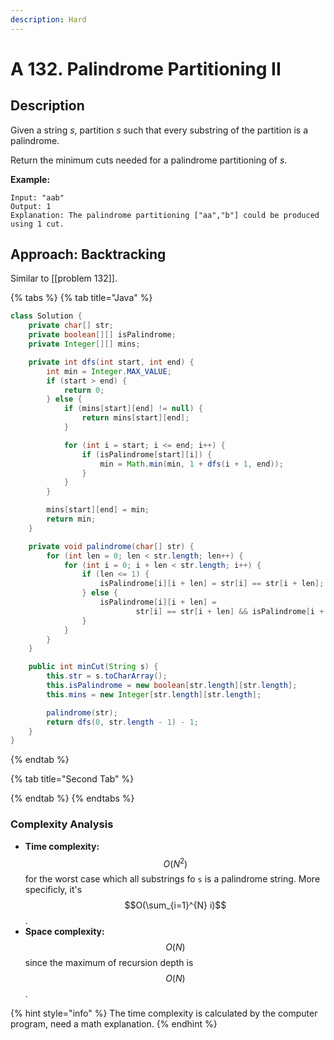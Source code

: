 ```yaml
---
description: Hard
---
```


# A 132. Palindrome Partitioning II

## Description

Given a string _s_, partition _s_ such that every substring of the partition is a palindrome.

Return the minimum cuts needed for a palindrome partitioning of _s_.

**Example:**

```text
Input: "aab"
Output: 1
Explanation: The palindrome partitioning ["aa","b"] could be produced using 1 cut.
```

## Approach: Backtracking

Similar to \[\[problem 132\]\].

{% tabs %}
{% tab title="Java" %}
```java
class Solution {
    private char[] str;
    private boolean[][] isPalindrome;
    private Integer[][] mins;

    private int dfs(int start, int end) {
        int min = Integer.MAX_VALUE;
        if (start > end) {
            return 0;
        } else {
            if (mins[start][end] != null) {
                return mins[start][end];
            }

            for (int i = start; i <= end; i++) {
                if (isPalindrome[start][i]) {
                    min = Math.min(min, 1 + dfs(i + 1, end));
                }
            }
        }

        mins[start][end] = min;
        return min;
    }

    private void palindrome(char[] str) {
        for (int len = 0; len < str.length; len++) {
            for (int i = 0; i + len < str.length; i++) {
                if (len <= 1) {
                    isPalindrome[i][i + len] = str[i] == str[i + len];
                } else {
                    isPalindrome[i][i + len] =
                            str[i] == str[i + len] && isPalindrome[i + 1][i + len - 1];
                }
            }
        }
    }

    public int minCut(String s) {
        this.str = s.toCharArray();
        this.isPalindrome = new boolean[str.length][str.length];
        this.mins = new Integer[str.length][str.length];

        palindrome(str);
        return dfs(0, str.length - 1) - 1;
    }
}
```
{% endtab %}

{% tab title="Second Tab" %}

{% endtab %}
{% endtabs %}

### Complexity Analysis

* **Time complexity:** $$O(N^2)$$ for the worst case which all substrings fo `s` is a palindrome string. More specificly, it's $$O(\sum_{i=1}^{N} i)$$.
* **Space complexity:** $$O(N)$$ since the maximum of recursion depth is $$O(N)$$.

{% hint style="info" %}
The time complexity is calculated by the computer program, need a math explanation.
{% endhint %}

